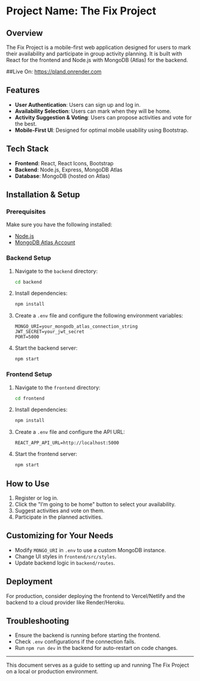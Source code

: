 # Project Name: The Fix Project

## Overview

The Fix Project is a mobile-first web application designed for users to mark their availability and participate in group activity planning. It is built with React for the frontend and Node.js with MongoDB (Atlas) for the backend.

##Live On: https://pland.onrender.com

## Features

- **User Authentication**: Users can sign up and log in.
- **Availability Selection**: Users can mark when they will be home.
- **Activity Suggestion & Voting**: Users can propose activities and vote for the best.
- **Mobile-First UI**: Designed for optimal mobile usability using Bootstrap.

## Tech Stack

- **Frontend**: React, React Icons, Bootstrap
- **Backend**: Node.js, Express, MongoDB Atlas
- **Database**: MongoDB (hosted on Atlas)

## Installation & Setup

### Prerequisites

Make sure you have the following installed:

- [Node.js](https://nodejs.org/)
- [MongoDB Atlas Account](https://www.mongodb.com/cloud/atlas/register)

### Backend Setup

1. Navigate to the `backend` directory:
   ```sh
   cd backend
   ```
2. Install dependencies:
   ```sh
   npm install
   ```
3. Create a `.env` file and configure the following environment variables:
   ```env
   MONGO_URI=your_mongodb_atlas_connection_string
   JWT_SECRET=your_jwt_secret
   PORT=5000
   ```
4. Start the backend server:
   ```sh
   npm start
   ```

### Frontend Setup

1. Navigate to the `frontend` directory:
   ```sh
   cd frontend
   ```
2. Install dependencies:
   ```sh
   npm install
   ```
3. Create a `.env` file and configure the API URL:
   ```env
   REACT_APP_API_URL=http://localhost:5000
   ```
4. Start the frontend server:
   ```sh
   npm start
   ```

## How to Use

1. Register or log in.
2. Click the "I'm going to be home" button to select your availability.
3. Suggest activities and vote on them.
4. Participate in the planned activities.

## Customizing for Your Needs

- Modify `MONGO_URI` in `.env` to use a custom MongoDB instance.
- Change UI styles in `frontend/src/styles`.
- Update backend logic in `backend/routes`.

## Deployment

For production, consider deploying the frontend to Vercel/Netlify and the backend to a cloud provider like Render/Heroku.

## Troubleshooting

- Ensure the backend is running before starting the frontend.
- Check `.env` configurations if the connection fails.
- Run `npm run dev` in the backend for auto-restart on code changes.

---

This document serves as a guide to setting up and running The Fix Project on a local or production environment.
